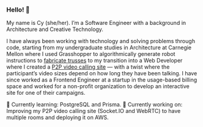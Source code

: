 ### Hello! 👋

My name is Cy (she/her). I’m a Software Engineer with a background in Architecture and Creative Technology.

I have always been working with technology and solving problems through code, starting from my undergraduate studies in Architecture at Carnegie Mellon where I used Grasshopper to algorithmically generate robot instructions to [fabricate trusses](https://www.cy-kim.com/timber) to my transition into a Web Developer where I created a [P2P video calling site](https://github.com/cy-kim/listen-more-than-you-speak) — with a twist where the participant’s video sizes depend on how long they have been talking. I have since worked as a Frontend Engineer at a startup in the usage-based billing space and worked for a non-profit organization to develop an interactive site for one of their campaigns.

🌱 Currently learning: PostgreSQL and Prisma.
🔨 Currently working on: Improving my P2P video calling site (Socket.IO and WebRTC) to have multiple rooms and deploying it on AWS.
